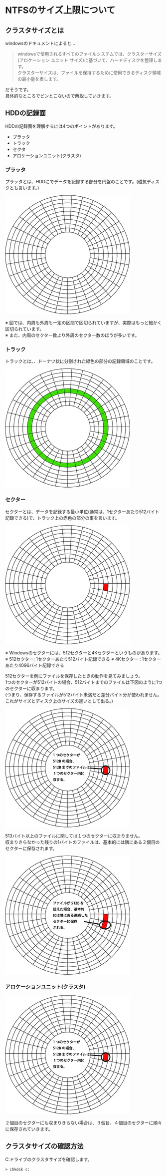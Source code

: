 # NTFSのサイズ上限について
## クラスタサイズとは
windowsのドキュメントによると...
> windowsで使用されるすべてのファイルシステムでは、クラスターサイズ(アロケーション ユニット サイズ)に基づいて、ハードディスクを整理します。  
> クラスターサイズは、ファイルを保持するために使用できるディスク領域の最小量を表します。

だそうです。  
具体的なところでピンとこないので解説していきます。
## HDDの記録面
HDDの記録面を理解するには4つのポイントがあります。
- プラッタ
- トラック
- セクタ
- アロケーションユニット(クラスタ)

### プラッタ
プラッタとは、HDDにでデータを記録する部分を円盤のことです。(磁気ディスクとも言います。)
  
![Image01](./images/ntfs-01.jpg)
  
※ 図では、内周も外周も一定の区間で区切られていますが、実際はもっと細かく区切られています。  
※ また、内周のセクター数より外周のセクター数のほうが多いです。
### トラック
トラックとは、、ドーナツ状に分割された緑色の部分の記録領域のことです。
  
![Image02](./images/ntfs-02.jpg)
  
### セクター
セクターとは、データを記録する最小単位(通常は、1セクターあたり512バイト記録できる)で、トラック上の赤色の部分の事を言います。
  
![Image03](./images/ntfs-03.jpg)
  
※ Windowsのセクターには、512セクターと4Kセクターというものがあります。 
※ 512セクター: 1セクターあたり512バイト記録できる
※ 4Kセクター : 1セクターあたり4096バイト記録できる
  
512セクターを例にファイルを保存したときの動作を見てみましょう。  
1つのセクターが512バイトの場合、512バイトまでのファイルは下図のように1つのセクターに収まります。  
(つまり、保存するファイルが512バイト未満だと差分バイト分が使われません。これがサイズとディスク上のサイズの違いとして出る。)
  
![Image04](./images/ntfs-04.jpg)
  
513バイト以上のファイルに関しては１つのセクターに収まりません。  
収まりきらなかった残りの1バイトのファイルは、基本的には隣にある２個目のセクターに保存されます。
  
![Image05](./images/ntfs-05.jpg)
### アロケーションユニット(クラスタ)
  
![Image04](./images/ntfs-04.jpg)
  
２個目のセクターにも収まりきらない場合は、３個目、４個目のセクターに順々に保存されていきます。
## クラスタサイズの確認方法
C:ドライブのクラスタサイズを確認します。
```
> chkdsk c:
```
